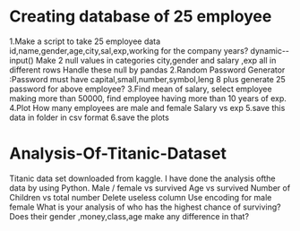 # Creating database of 25 employee
1.Make a script to take 25 employee data id,name,gender,age,city,sal,exp,working for the company years? dynamic--input()
Make 2 null values  in categories city,gender and salary ,exp all in different rows
Handle these null by pandas
2.Random Password Generator  :Password must have capital,small,number,symbol,leng 8 plus generate  25 password for above employee?
3.Find mean of salary, select employee making more than 50000, find employee having more than 10 years of exp.
4.Plot 
    How many employees are male and female
    Salary vs exp
5.save this data in folder in csv format
6.save the plots


# Analysis-Of-Titanic-Dataset
Titanic data set downloaded from kaggle. I have done the analysis ofthe data by using Python.
Male / female vs survived
Age vs survived
Number of Children vs total number
Delete useless column
Use encoding for male female
What is your analysis of who has the highest chance of surviving? Does their gender ,money,class,age make any difference in that?
